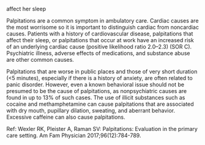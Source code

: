 affect her sleep

Palpitations are a common symptom in ambulatory care. Cardiac causes are the most worrisome so it is important to distinguish cardiac from noncardiac causes. Patients with a history of cardiovascular disease, palpitations that affect their sleep, or palpitations that occur at work have an increased risk of an underlying cardiac cause (positive likelihood ratio 2.0–2.3) (SOR C). Psychiatric illness, adverse effects of medications, and substance abuse are other common causes.

Palpitations that are worse in public places and those of very short duration (<5 minutes), especially if there is a history of anxiety, are often related to panic disorder. However, even a known behavioral issue should not be presumed to be the cause of palpitations, as nonpsychiatric causes are found in up to 13% of such cases. The use of illicit substances such as cocaine and methamphetamine can cause palpitations that are associated with dry mouth, pupillary dilation, sweating, and aberrant behavior. Excessive caffeine can also cause palpitations.

Ref: Wexler RK, Pleister A, Raman SV: Palpitations: Evaluation in the primary care setting. Am Fam Physician 2017;96(12):784-789.
